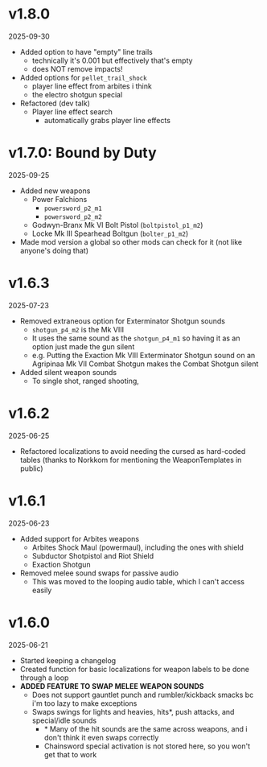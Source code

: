 # v1.8.0
2025-09-30

- Added option to have "empty" line trails
    - technically it's 0.001 but effectively that's empty
    - does NOT remove impacts!
- Added options for `pellet_trail_shock`
    - player line effect from arbites i think
    - the electro shotgun special
- Refactored (dev talk)
    - Player line effect search
        - automatically grabs player line effects
        

# v1.7.0: Bound by Duty
2025-09-25

- Added new weapons
    - Power Falchions
        - `powersword_p2_m1`
        - `powersword_p2_m2`
    - Godwyn-Branx Mk VI Bolt Pistol (`boltpistol_p1_m2`)
    - Locke Mk III Spearhead Boltgun (`bolter_p1_m2`)
- Made mod version a global so other mods can check for it (not like anyone's doing that)

# v1.6.3
2025-07-23

- Removed extraneous option for Exterminator Shotgun sounds
    - `shotgun_p4_m2` is the Mk VIII
    - It uses the same sound as the `shotgun_p4_m1` so having it as an option just made the gun silent
    - e.g. Putting the Exaction Mk VIII Exterminator Shotgun sound on an Agripinaa Mk VII Combat Shotgun makes the Combat Shotgun silent
- Added silent weapon sounds
    - To single shot, ranged shooting,

# v1.6.2
2025-06-25

- Refactored localizations to avoid needing the cursed as hard-coded tables (thanks to Norkkom for mentioning the WeaponTemplates in public)

# v1.6.1
2025-06-23

- Added support for Arbites weapons
    - Arbites Shock Maul (powermaul), including the ones with shield
    - Subductor Shotpistol and Riot Shield
    - Exaction Shotgun
- Removed melee sound swaps for passive audio
    - This was moved to the looping audio table, which I can't access easily

# v1.6.0
2025-06-21

- Started keeping a changelog
- Created function for basic localizations for weapon labels to be done through a loop
- **ADDED FEATURE TO SWAP MELEE WEAPON SOUNDS**
    - Does not support gauntlet punch and rumbler/kickback smacks bc i'm too lazy to make exceptions
    - Swaps swings for lights and heavies, hits\*, push attacks, and special/idle sounds
        - \* Many of the hit sounds are the same across weapons, and i don't think it even swaps correctly
        - Chainsword special activation is not stored here, so you won't get that to work
